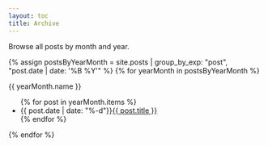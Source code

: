 ```yaml
---
layout: toc
title: Archive
---
```

Browse all posts by month and year.

{% assign postsByYearMonth = site.posts | group_by_exp: "post", "post.date | date: '%B %Y'" %}
{% for yearMonth in postsByYearMonth %}
  <p class="yearmonth">{{ yearMonth.name }}</p>
  <ul>
    {% for post in yearMonth.items %}
      <li><span>{{ post.date | date: "%-d"}}</span><a href="{{ post.url | relative_url }}">{{ post.title }}</a></li>
    {% endfor %}
  </ul>
{% endfor %}

